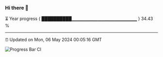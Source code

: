### Hi there 👋

⏳ Year progress { ██████████▁▁▁▁▁▁▁▁▁▁▁▁▁▁▁▁▁▁▁▁ } 34.43 %

---

⏰ Updated on Mon, 06 May 2024 00:05:16 GMT

![Progress Bar CI](https://github.com/liununu/liununu/workflows/Progress%20Bar%20CI/badge.svg)
